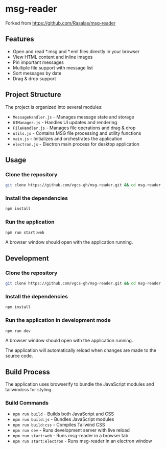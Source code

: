 # msg-reader

Forked from https://github.com/Rasalas/msg-reader

## Features

- Open and read *.msg and *.eml files directly in your browser
- View HTML content and inline images
- Pin important messages
- Multiple file support with message list
- Sort messages by date
- Drag & drop support

## Project Structure

The project is organized into several modules:

- `MessageHandler.js` - Manages message state and storage
- `UIManager.js` - Handles UI updates and rendering
- `FileHandler.js` - Manages file operations and drag & drop
- `utils.js` - Contains MSG file processing and utility functions
- `main.js` - Initializes and orchestrates the application
- `electron.js` - Electron main process for desktop application


## Usage

### Clone the repository

```bash
git clone https://github.com/vgcs-gh/msg-reader.git && cd msg-reader
```

### Install the dependencies

```bash
npm install
```

### Run the application

```bash
npm run start:web
```
A browser window should open with the application running.

## Development

### Clone the repository

```bash
git clone https://github.com/vgcs-gh/msg-reader.git && cd msg-reader
```

### Install the dependencies

```bash
npm install
```

### Run the application in development mode

```bash
npm run dev
```

A browser window should open with the application running.

The application will automatically reload when changes are made to the source code.

## Build Process

The application uses browserify to bundle the JavaScript modules and tailwindcss for styling.

### Build Commands

- `npm run build` - Builds both JavaScript and CSS
- `npm run build:js` - Bundles JavaScript modules
- `npm run build:css` - Compiles Tailwind CSS
- `npm run dev` - Runs development server with live reload
- `npm run start:web` - Runs msg-reader in a browser tab
- `npm run start:electron` - Runs msg-reader in an electron window
